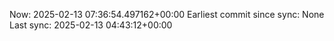 Now: 2025-02-13 07:36:54.497162+00:00 Earliest commit since sync: None Last sync: 2025-02-13 04:43:12+00:00
